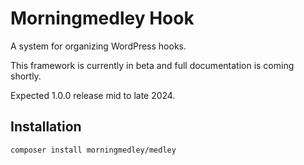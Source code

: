 # Morningmedley Hook

A system for organizing WordPress hooks.

This framework is currently in beta and full documentation is coming shortly.

Expected 1.0.0 release mid to late 2024.

## Installation
`composer install morningmedley/medley`
